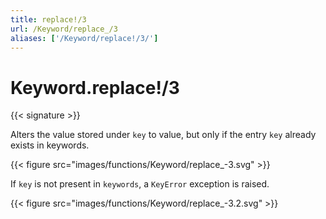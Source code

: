 ```yaml
---
title: replace!/3
url: /Keyword/replace_/3
aliases: ['/Keyword/replace!/3/']
---
```


# Keyword.replace!/3

{{< signature >}}

Alters the value stored under `key` to value, but only if the entry `key` already exists in keywords.

{{< figure src="images/functions/Keyword/replace_-3.svg" >}}

If `key` is not present in `keywords`, a `KeyError` exception is raised.

{{< figure src="images/functions/Keyword/replace_-3.2.svg" >}}
